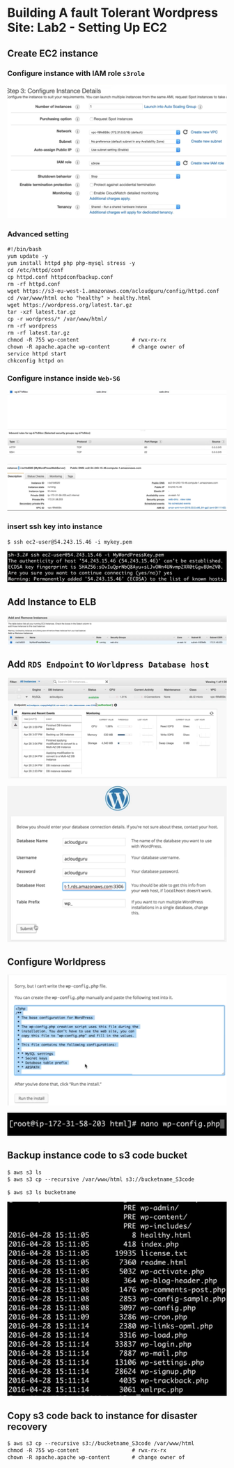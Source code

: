 # Building A fault Tolerant Wordpress Site: Lab2 - Setting Up EC2

## Create EC2 instance 

### Configure instance with IAM role `s3role`

![Alt Image Text](images/2_1.jpg "body image")

### Advanced setting

```
#!/bin/bash 
yum update -y 
yum install httpd php php-mysql stress -y 
cd /etc/httpd/conf 
cp httpd.conf httpdconfbackup.conf 
rm -rf httpd.conf 
wget https://s3-eu-west-1.amazonaws.com/acloudguru/config/httpd.conf 
cd /var/www/html echo "healthy" > healthy.html 
wget https://wordpress.org/latest.tar.gz 
tar -xzf latest.tar.gz 
cp -r wordpress/* /var/www/html/ 
rm -rf wordpress 
rm -rf latest.tar.gz 
chmod -R 755 wp-content                 # rwx-rx-rx
chown -R apache.apache wp-content       # change owner of 
service httpd start 
chkconfig httpd on 
```

### Configure instance inside `Web-SG`

![Alt Image Text](images/2_2.jpg "body image")

![Alt Image Text](images/2_3.jpg "body image")
 
### insert ssh key into instance

```
$ ssh ec2-user@54.243.15.46 -i mykey.pem
```
![Alt Image Text](images/2_4.jpg "body image")


## Add Instance to ELB

![Alt Image Text](images/2_5.jpg "body image")


## Add `RDS Endpoint` to `Worldpress Database host`

![Alt Image Text](images/2_6.jpg "body image")

![Alt Image Text](images/2_7.jpg "body image")

## Configure Worldpress

![Alt Image Text](images/2_8.jpg "body image")

![Alt Image Text](images/2_9.jpg "body image")


## Backup instance code to s3 code bucket

```
$ aws s3 ls
$ aws s3 cp --recursive /var/www/html s3://bucketname_S3code
```

```
$ aws s3 ls bucketname
```
![Alt Image Text](images/2_10.jpg "body image")

## Copy s3 code back to instance for disaster recovery

```
$ aws s3 cp --recursive s3://bucketname_S3code /var/www/html 
chmod -R 755 wp-content                 # rwx-rx-rx
chown -R apache.apache wp-content       # change owner of 
```




